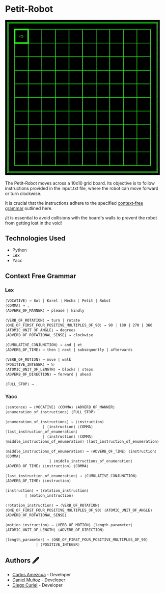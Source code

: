 # Petit-Robot

![Petit Robot animation](media/Petit-Robot-animation.gif)

The Petit-Robot moves across a 10x10 grid board. Its objective is to follow instructions provided in the input.txt file, where the robot can move forward or turn clockwise. 

It is crucial that the instructions adhere to the specified [context-free grammar](#context-free-grammar) outlined here.

¡It is essential to avoid collisions with the board's walls to prevent the robot from getting lost in the void!

## Technologies Used
- Python
- Lex
- Yacc

## Context Free Grammar
### Lex
```
⟨VOCATIVE⟩ → Bot | Karel | Mecha | Petit | Robot
⟨COMMA⟩ → ,
⟨ADVERB_OF_MANNER⟩ → please | kindly

⟨VERB_OF_ROTATION⟩ → turn | rotate
⟨ONE_OF_FIRST_FOUR_POSITIVE_MULTIPLES_OF_90⟩ → 90 | 180 | 270 | 360
⟨ATOMIC_UNIT_OF_ANGLE⟩ → degrees
⟨ADVERB_OF_ROTATIONAL_SENSE⟩ → clockwise

⟨CUMULATIVE_CONJUNCTION⟩ → and | et
⟨ADVERB_OF_TIME⟩ → then | next | subsequently | afterwards

⟨VERB_OF_MOTION⟩ → move | walk
⟨POSITIVE_INTEGER⟩ → ℕᐩ
⟨ATOMIC_UNIT_OF_LENGTH⟩ → blocks | steps
⟨ADVERB_OF_DIRECTION⟩ → forward | ahead

⟨FULL_STOP⟩ → .
```

### Yacc
```
⟨sentence⟩ → ⟨VOCATIVE⟩ ⟨COMMA⟩ ⟨ADVERB_OF_MANNER⟩ ⟨enumeration_of_instructions⟩ ⟨FULL_STOP⟩

⟨enumeration_of_instructions⟩ → ⟨instruction⟩
			     | ⟨instruction⟩ ⟨COMMA⟩ ⟨last_instruction_of_enumeration⟩
			     | ⟨instruction⟩ ⟨COMMA⟩ ⟨middle_instructions_of_enumeration⟩ ⟨last_instruction_of_enumeration⟩

⟨middle_instructions_of_enumeration⟩ → ⟨ADVERB_OF_TIME⟩ ⟨instruction⟩ ⟨COMMA⟩
			   	    | ⟨middle_instructions_of_enumeration⟩ ⟨ADVERB_OF_TIME⟩ ⟨instruction⟩ ⟨COMMA⟩

⟨last_instruction_of_enumeration⟩ → ⟨CUMULATIVE_CONJUNCTION⟩ ⟨ADVERB_OF_TIME⟩ ⟨instruction⟩

⟨instruction⟩ → ⟨rotation_instruction⟩
	     | ⟨motion_instruction⟩

⟨rotation_instruction⟩ → ⟨VERB_OF_ROTATION⟩ ⟨ONE_OF_FIRST_FOUR_POSITIVE_MULTIPLES_OF_90⟩ ⟨ATOMIC_UNIT_OF_ANGLE⟩ ⟨ADVERB_OF_ROTATIONAL_SENSE⟩

⟨motion_instruction⟩ → ⟨VERB_OF_MOTION⟩ ⟨length_parameter⟩ ⟨ATOMIC_UNIT_OF_LENGTH⟩ ⟨ADVERB_OF_DIRECTION⟩

⟨length_parameter⟩ → ⟨ONE_OF_FIRST_FOUR_POSITIVE_MULTIPLES_OF_90⟩
	          | ⟨POSITIVE_INTEGER⟩
```

## Authors 🖋
- [Carlos Amezcua](https://github.com/cdamezcua) - Developer
- [Daniel Muñoz](https://github.com/DanielMunoz4190) - Developer
- [Diego Curiel](https://github.com/DiegoCuriel) - Developer
